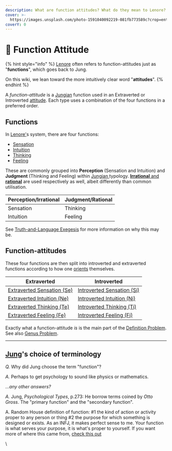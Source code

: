 ```yaml
---
description: What are function attitudes? What do they mean to Lenore?
cover: >-
  https://images.unsplash.com/photo-1591040092219-081fb773589c?crop=entropy&cs=srgb&fm=jpg&ixid=M3wxOTcwMjR8MHwxfHNlYXJjaHw0fHxqaWdzYXd8ZW58MHx8fHwxNzM4MDM2MjIzfDA&ixlib=rb-4.0.3&q=85
coverY: 0
---
```


# 🧠 Function Attitude

{% hint style="info" %}
[Lenore](../../people-and-systems/lenore-thomson/) often refers to function-attitudes just as "**functions**", which goes back to Jung.

On this wiki, we lean toward the more intuitively clear word "**attitudes**".
{% endhint %}

A _function-attitude_ is a [Jungian](../../people-and-systems/carl-jung.md) function used in an Extraverted or Introverted [attitude](attitude.md). Each type uses a combination of the four functions in a preferred order.&#x20;

## Functions

In [Lenore'](../../people-and-systems/lenore-thomson/)s system, there are four functions:

* [Sensation](perception/sensation/)
* [Intuition](perception/intuition/)
* [Thinking](judgement/thinking/)
* [Feeling](judgement/feeling/)

These are commonly grouped into **Perception** (Sensation and Intuition) and **Judgment** (Thinking and Feeling) within [Jungian ](../../people-and-systems/carl-jung.md)typology. [**Irrational** and **rational**](../our-difficulties/terms-with-nonobvious-meanings/rational-and-irrational.md) are used respectively as well, albeit differently than common utilisation.

| Perception/Irrational | Judgment/Rational |
| --------------------- | ----------------- |
| Sensation             | Thinking          |
| Intuition             | Feeling           |

See [Truth-and-Language Exegesis](../../exegeses-and-hypotheses/truth-and-language.md) for more information on why this may be.

## Function-attitudes

These four functions are then split into introverted and extraverted functions according to how one [orients](../../sign-interpretation/orienting/) themselves.

| Extraverted                                                                    | Introverted                                                                    |
| ------------------------------------------------------------------------------ | ------------------------------------------------------------------------------ |
| [Extraverted Sensation (Se)](perception/sensation/extraverted-sensation-se.md) | [Introverted Sensation (Si)](perception/sensation/introverted-sensation-si.md) |
| [Extraverted Intuition (Ne)](perception/intuition/extraverted-intuition-ne.md) | [Introverted Intuition (Ni)](perception/intuition/introverted-intuition-ni.md) |
| [Extraverted Thinking (Te)](judgement/thinking/extraverted-thinking-te/)       | [Introverted Thinking (Ti)](judgement/thinking/introverted-thinking-ti.md)     |
| [Extraverted Feeling (Fe)](judgement/feeling/extraverted-feeling-fe.md)        | [Introverted Feeling (Fi)](judgement/feeling/introverted-feeling-fi.md)        |

Exactly what a function-attitude _is_ is the main part of the [Definition Problem](../our-difficulties/definition-problem/). See also [Genus Problem](../our-difficulties/definition-problem/genus-problem.md).

***

## [Jung](../../people-and-systems/carl-jung.md)'s choice of terminology

_Q._ Why did Jung choose the term "function"?

_A._ Perhaps to get psychology to sound like physics or mathematics.

_...any other answers?_

_A._ Jung, _Psychological Types_, p.273: He borrow terms coined by _Otto Gross_. The "primary function" and the "secondary function".

A. Random House definition of function: #1 the kind of action or activity proper to any person or thing #2 the purpose for which something is designed or exists. As an INFJ, it makes perfect sense to me. Your function is what serves your purpose, it is what's proper to yourself. If you want more of where this came from, [check this out](https://web.archive.org/web/20071014000354/http://greenlightwiki.com/lenore-exegesis/check_this_out)

\
